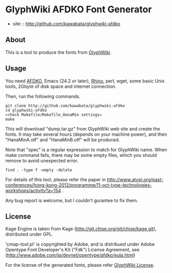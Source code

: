# GlyphWiki AFDKO Font Generator

- site :: http://github.com/kawabata/glyphwiki-afdko

## About

This is a tool to produce the fonts from [GlyphWiki](http://glyphwiki.org).

## Usage

You need [AFDKO](http://www.adobe.com/jp/devnet/opentype/afdko.html),
Emacs (24.2 or later),
[Rhino](https://developer.mozilla.org/ja/docs/Rhino), perl, wget, some
basic Unix tools, 2Gbyte of disk space and internet connection.

Then, run the following commands.

    git clone http://github.com/kawabata/glyphwiki-afdko
    cd glyphwiki-afdko
    «check Makefile/Makefile_HanaMin settings»
    make

This will download "dump.tar.gz" from GlyphWiki web site and create
the fonts. It may take several hours (depends on your machine power),
and then "HanaMinA.otf" and "HanaMinB.otf" will be produced.

Note that "spec" is a regular expression to match for GlyphWiki name.
When make command fails, there may be some empty files, which you
should remove to avoid unexpected error.

    find . -type f -empty -delete

For details of this tool, please refer the paper in
http://www.atypi.org/past-conferences/hong-kong-2012/programme/11-oct-type-technologies-workshops/activity?a=154
.

Any bug report is welcome, but I couldn't gurantee to fix them.

## License

Kage Engine is taken from Kage
(http://git.chise.org/git/chise/kage.git), distributed under GPL.

'cmap-tool.pl' is copyrighted by Adobe, and is distribued under Adobe
Opentype Font Developer's Kit ("Fdk") License Agreement, see
(http://www.adobe.com/jp/devnet/opentype/afdko/eula.html)

For the license of the generated fonts, please refer
[GlyphWiki License](http://en.glyphwiki.org/wiki/GlyphWiki:License).
